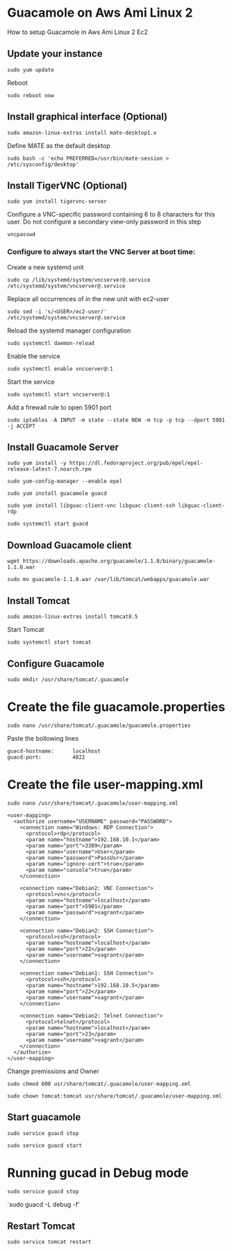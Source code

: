 # Guacamole on Aws Ami Linux 2
How to setup Guacamole in Aws Ami Linux 2 Ec2

## Update your instance

`sudo yum update`

Reboot

`sudo reboot now`

## Install graphical interface (Optional)
`sudo amazon-linux-extras install mate-desktop1.x`

Define MATE as the default desktop

`sudo bash -c 'echo PREFERRED=/usr/bin/mate-session > /etc/sysconfig/desktop'`

## Install TigerVNC (Optional)
`sudo yum install tigervnc-server`

Configure a VNC-specific password containing 6 to 8 characters for this user. Do not configure a secondary view-only password in this step

`vncpasswd`

### Configure to always start the VNC Server at boot time:

Create a new systemd unit

`sudo cp /lib/systemd/system/vncserver@.service /etc/systemd/system/vncserver@.service`

Replace all occurrences of <USER> in the new unit with ec2-user

`sudo sed -i 's/<USER>/ec2-user/' /etc/systemd/system/vncserver@.service`

Reload the systemd manager configuration

`sudo systemctl daemon-reload`

Enable the service

`sudo systemctl enable vncserver@:1`

Start the service

`sudo systemctl start vncserver@:1`

Add a firewall rule to open 5901 port

`sudo iptables -A INPUT -m state --state NEW -m tcp -p tcp --dport 5901 -j ACCEPT`
## Install Guacamole Server

`sudo yum install -y https://dl.fedoraproject.org/pub/epel/epel-release-latest-7.noarch.rpm`

`sudo yum-config-manager --enable epel`

`sudo yum install guacamole guacd`

`sudo yum install libguac-client-vnc libguac-client-ssh libguac-client-rdp`

`sudo systemctl start guacd`

## Download Guacamole client

`wget https://downloads.apache.org/guacamole/1.1.0/binary/guacamole-1.1.0.war`

`sudo mv guacamole-1.1.0.war /var/lib/tomcat/webapps/guacamole.war`

## Install Tomcat

`sudo amazon-linux-extras install tomcat8.5`

Start Tomcat

`sudo systemctl start tomcat`

## Configure Guacamole

`sudo mkdir /usr/share/tomcat/.guacamole`

# Create the file guacamole.properties

`sudo nano /usr/share/tomcat/.guacamole/guacamole.properties`

Paste the bollowing lines

```# Hostname and port of guacamole proxy
guacd-hostname:      localhost
guacd-port:          4822
```

# Create the file user-mapping.xml

`sudo nano /usr/share/tomcat/.guacamole/user-mapping.xml`

```
<user-mapping>
  <authorize username="USERNAME" password="PASSWORD">
    <connection name="Windows: RDP Connection">
      <protocol>rdp</protocol>
      <param name="hostname">192.168.10.1</param>
      <param name="port">3389</param>
      <param name="username">User</param>
      <param name="password">PassUsr</param>
      <param name="ignore-cert">true</param>
      <param name="console">true</param>
    </connection>
 
    <connection name="Debian2: VNC Connection">
      <protocol>vnc</protocol>
      <param name="hostname">localhost</param>
      <param name="port">5901</param>
      <param name="password">vagrant</param>
    </connection>
 
    <connection name="Debian2: SSH Connection">
      <protocol>ssh</protocol>
      <param name="hostname">localhost</param>
      <param name="port">22</param>
      <param name="username">vagrant</param>
    </connection>
 
    <connection name="Debian1: SSH Connection">
      <protocol>ssh</protocol>
      <param name="hostname">192.168.10.5</param>
      <param name="port">22</param>
      <param name="username">vagrant</param>
    </connection>
 
    <connection name="Debian2: Telnet Connection">
      <protocol>telnet</protocol>
      <param name="hostname">localhost</param>
      <param name="port">23</param>
      <param name="username">vagrant</param>
    </connection>
  </authorize>
</user-mapping>
```
Change premissions and Owner

`sudo chmod 600 usr/share/tomcat/.guacamole/user-mapping.xml`

`sudo chown tomcat:tomcat usr/share/tomcat/.guacamole/user-mapping.xml`

## Start guacamole

 `sudo service guacd stop`
 
 `sudo service guacd start`
 
 # Running gucad in Debug mode
 
 `sudo service guacd stop`
 
 `sudo guacd -L debug -f'
 
 ## Restart Tomcat
 
 `sudo service tomcat restart`
